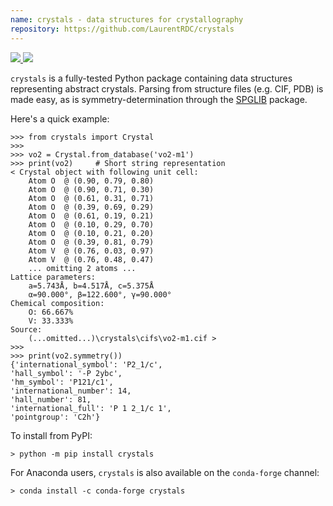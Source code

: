 ```yaml
---
name: crystals - data structures for crystallography
repository: https://github.com/LaurentRDC/crystals
---
```


<a href="https://pypi.org/pypi/crystals" target="_blank">
    <img src="https://img.shields.io/pypi/v/crystals.svg">
</a> 
<a href="https://anaconda.org/conda-forge/crystals" target="_blank">
    <img src="https://img.shields.io/conda/vn/conda-forge/crystals.svg">
</a>

`crystals` is a fully-tested Python package containing data structures representing abstract crystals. Parsing from structure files (e.g. CIF, PDB) is made easy, as is symmetry-determination through the [SPGLIB](https://atztogo.github.io/spglib/) package.

Here's a quick example:

```
>>> from crystals import Crystal
>>>
>>> vo2 = Crystal.from_database('vo2-m1')
>>> print(vo2)	   # Short string representation
< Crystal object with following unit cell:
    Atom O  @ (0.90, 0.79, 0.80)
    Atom O  @ (0.90, 0.71, 0.30)
    Atom O  @ (0.61, 0.31, 0.71)
    Atom O  @ (0.39, 0.69, 0.29)
    Atom O  @ (0.61, 0.19, 0.21)
    Atom O  @ (0.10, 0.29, 0.70)
    Atom O  @ (0.10, 0.21, 0.20)
    Atom O  @ (0.39, 0.81, 0.79)
    Atom V  @ (0.76, 0.03, 0.97)
    Atom V  @ (0.76, 0.48, 0.47)
    ... omitting 2 atoms ...
Lattice parameters:
    a=5.743Å, b=4.517Å, c=5.375Å
    α=90.000°, β=122.600°, γ=90.000°
Chemical composition:
    O: 66.667%
    V: 33.333%
Source:
    (...omitted...)\crystals\cifs\vo2-m1.cif >
>>>
>>> print(vo2.symmetry())
{'international_symbol': 'P2_1/c', 
'hall_symbol': '-P 2ybc', 
'hm_symbol': 'P121/c1',
'international_number': 14, 
'hall_number': 81, 
'international_full': 'P 1 2_1/c 1', 
'pointgroup': 'C2h'}
```

To install from PyPI:

    > python -m pip install crystals

For Anaconda users, `crystals` is also available on the `conda-forge` channel:

    > conda install -c conda-forge crystals